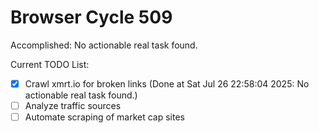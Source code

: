 # Browser Cycle 509

Accomplished: No actionable real task found.

Current TODO List:

- [x] Crawl xmrt.io for broken links  (Done at Sat Jul 26 22:58:04 2025: No actionable real task found.)
- [ ] Analyze traffic sources
- [ ] Automate scraping of market cap sites